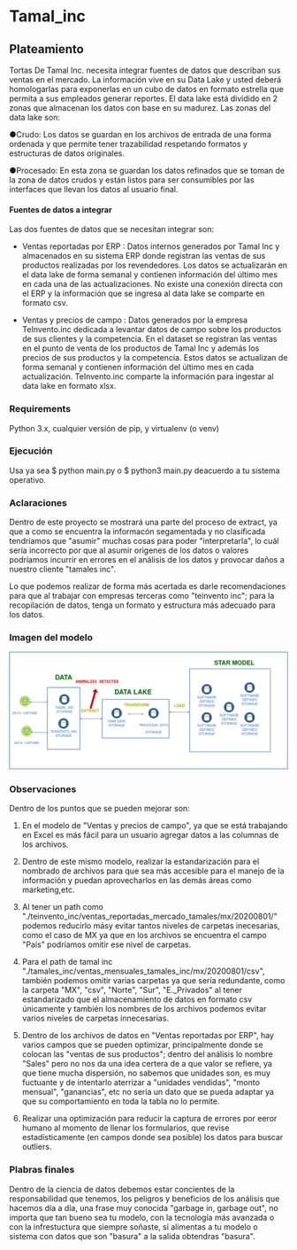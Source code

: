 # Tamal_inc

## Plateamiento

Tortas De Tamal Inc. necesita integrar fuentes de datos que describan sus ventas en el mercado. La información vive en su Data Lake y usted deberá homologarlas para exponerlas en un cubo de datos en formato estrella que permita a sus empleados generar reportes. El data lake está dividido en 2 zonas que almacenan los datos con base en su madurez. Las zonas del data lake son:

●Crudo:
Los datos se guardan en los archivos de entrada de una forma ordenada y que
permite tener trazabilidad respetando formatos y estructuras de datos originales.

●Procesado:
En esta zona se guardan los datos refinados que se toman de la zona de datos
crudos y están listos para ser consumibles por las interfaces que llevan los datos al
usuario final.

#### Fuentes de datos a integrar
Las dos fuentes de datos que se necesitan integrar son:

- Ventas reportadas por ERP​ : Datos internos generados por Tamal Inc y
almacenados en su sistema ERP donde registran las ventas de sus productos
realizadas por los revendedores. Los datos se actualizarán en el data lake de forma semanal y contienen información del último mes en cada una de las actualizaciones.
No existe una conexión directa con el ERP y la información que se ingresa al data lake se comparte en formato csv.

- Ventas y precios de campo​ : Datos generados por la empresa TeInvento.inc
dedicada a levantar datos de campo sobre los productos de sus clientes y la
competencia. En el dataset se registran las ventas en el punto de venta de los
productos de Tamal Inc y además los precios de sus productos y la competencia.
Estos datos se actualizan de forma semanal y contienen información del último mes en cada actualización. TeInvento.inc comparte la información para ingestar al data lake en formato xlsx.

### Requirements

Python 3.x, cualquier versión de  pip, y virtualenv (o venv)

### Ejecución

Usa ya sea $ python main.py o $ python3 main.py  deacuerdo a tu sistema operativo.



### Aclaraciones
Dentro de este proyecto se mostrará una parte del proceso de extract, ya que a como se encuentra la informacón segamentada y no clasificada tendríamos que "asumir" muchas cosas para poder "interpretarla", lo cuál sería incorrecto por que al asumir origenes de los datos o valores podríamos incurrir en errores en el análisis de los datos y provocar daños a nuestro cliente "tamales inc".

Lo que podemos realizar de forma más acertada es darle recomendaciones para que al trabajar con empresas terceras como "teinvento inc"; para la recopilación de datos, tenga un formato y estructura más adecuado para los datos.
 ### Imagen del modelo 
![Modelo de base de pipe line "images/tamales_inc_model.png"](images/tamales_inc_model.png?raw=true "Title")

### Observaciones
Dentro de los puntos que se pueden mejorar son:

1.  En el modelo de "Ventas y precios de campo", ya que se está trabajando en Excel es más fácil para un usuario agregar datos a las columnas de los archivos.
 
2. Dentro de este mismo modelo, realizar la estandarización para el nombrado de archivos para que sea más accesible para el manejo de la información y puedan aprovecharlos en las demás áreas como marketing,etc.

3. Al tener un path  como "./teinvento_inc/ventas_reportadas_mercado_tamales/mx/20200801/" podemos reducirlo másy evitar tantos niveles de carpetas inecesarias, como el caso de MX ya que en los archivos se encuentra el campo "País" podríamos omitir ese nivel de carpetas.
      
4. Para el path de tamal inc "./tamales_inc/ventas_mensuales_tamales_inc/mx/20200801/csv", también podemos omitir varias carpetas ya que sería redundante, como la carpeta "MX", "csv", "Norte", "Sur", "E._Privados" al tener estandarizado que el almacenamiento de datos en formato csv únicamente y también los nombres de los archivos podemos evitar varios niveles de carpetas innecesarias.
       
5. Dentro de los archivos de datos en "Ventas reportadas por ERP", hay varios campos que se pueden optimizar, principalmente donde se colocan las "ventas de sus productos"; dentro del análisis lo nombre "Sales" pero no nos da una idea certera de a que valor se refiere, ya que tiene mucha dispersión, no sabemos que unidades son, es muy fuctuante y de intentarlo aterrizar a "unidades vendidas", "monto mensual", "ganancias", etc no sería un dato que se pueda adaptar ya que su comportamiento en toda la tabla no lo permite.
       
6. Realizar una optimización para reducir la captura de errores por eeror humano al momento de llenar los formularios, que revise estadísticamente (en campos donde sea posible) los datos para buscar outliers.

### Plabras finales

Dentro de la ciencia de datos debemos estar concientes de la responsabilidad que tenemos, los peligros y beneficios de los análisis que hacemos día a día, una frase muy conocida "garbage in, garbage out", no importa que tan bueno sea tu modelo, con la tecnología más avanzada o con la infrestuctura que siempre soñaste, si alimentas a tu modelo o sistema con datos que son "basura" a la salida obtendras "basura".